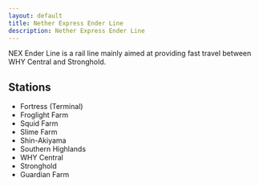 ```yaml
---
layout: default
title: Nether Express Ender Line
description: Nether Express Ender Line
---
```


NEX Ender Line is a rail line mainly aimed at providing fast travel between WHY Central and Stronghold.

## Stations

- Fortress (Terminal)
- Froglight Farm
- Squid Farm
- Slime Farm
- Shin-Akiyama
- Southern Highlands
- WHY Central
- Stronghold
- Guardian Farm
